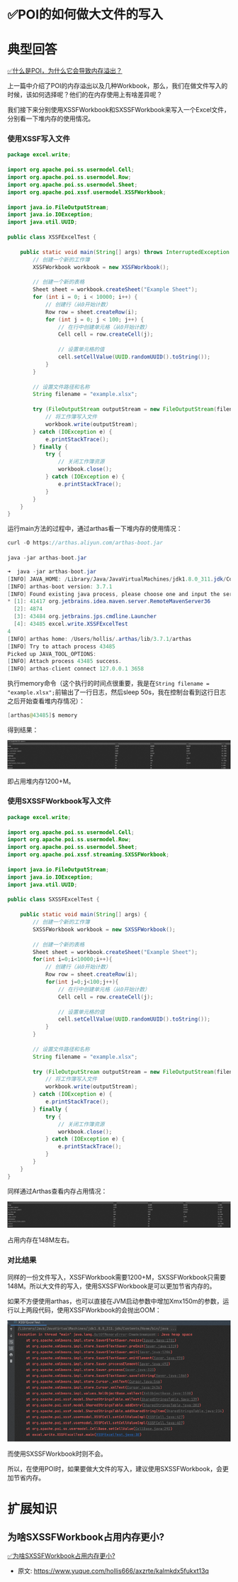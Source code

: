# ✅POI的如何做大文件的写入
<!--page header-->

<a name="JAeIl"></a>
# 典型回答

[✅什么是POI，为什么它会导致内存溢出？](https://www.yuque.com/hollis666/axzrte/gcxwx1gnimfyamvw?view=doc_embed)

上一篇中介绍了POI的内存溢出以及几种Workbook，那么，我们在做文件写入的时候，该如何选择呢？他们的在内存使用上有啥差异呢？

我们接下来分别使用XSSFWorkbook和SXSSFWorkbook来写入一个Excel文件，分别看一下堆内存的使用情况。

<a name="voSFF"></a>
### 使用XSSF写入文件

```java
package excel.write;

import org.apache.poi.ss.usermodel.Cell;
import org.apache.poi.ss.usermodel.Row;
import org.apache.poi.ss.usermodel.Sheet;
import org.apache.poi.xssf.usermodel.XSSFWorkbook;

import java.io.FileOutputStream;
import java.io.IOException;
import java.util.UUID;

public class XSSFExcelTest {

    public static void main(String[] args) throws InterruptedException {
        // 创建一个新的工作簿
        XSSFWorkbook workbook = new XSSFWorkbook();

        // 创建一个新的表格
        Sheet sheet = workbook.createSheet("Example Sheet");
        for (int i = 0; i < 10000; i++) {
            // 创建行（从0开始计数）
            Row row = sheet.createRow(i);
            for (int j = 0; j < 100; j++) {
                // 在行中创建单元格（从0开始计数）
                Cell cell = row.createCell(j);

                // 设置单元格的值
                cell.setCellValue(UUID.randomUUID().toString());
            }
        }

        // 设置文件路径和名称
        String filename = "example.xlsx";

        try (FileOutputStream outputStream = new FileOutputStream(filename)) {
            // 将工作簿写入文件
            workbook.write(outputStream);
        } catch (IOException e) {
            e.printStackTrace();
        } finally {
            try {
                // 关闭工作簿资源
                workbook.close();
            } catch (IOException e) {
                e.printStackTrace();
            }
        }
    }
}
```
 

运行main方法的过程中，通过arthas看一下堆内存的使用情况：

```java
curl -O https://arthas.aliyun.com/arthas-boot.jar

java -jar arthas-boot.jar
```

```java
➜  java -jar arthas-boot.jar
[INFO] JAVA_HOME: /Library/Java/JavaVirtualMachines/jdk1.8.0_311.jdk/Contents/Home/jre
[INFO] arthas-boot version: 3.7.1
[INFO] Found existing java process, please choose one and input the serial number of the process, eg : 1. Then hit ENTER.
* [1]: 41417 org.jetbrains.idea.maven.server.RemoteMavenServer36
  [2]: 4874 
  [3]: 43484 org.jetbrains.jps.cmdline.Launcher
  [4]: 43485 excel.write.XSSFExcelTest
4
[INFO] arthas home: /Users/hollis/.arthas/lib/3.7.1/arthas
[INFO] Try to attach process 43485
Picked up JAVA_TOOL_OPTIONS: 
[INFO] Attach process 43485 success.
[INFO] arthas-client connect 127.0.0.1 3658

```

执行memory命令（这个执行的时间点很重要，我是在`String filename = "example.xlsx";`前输出了一行日志，然后sleep 50s，我在控制台看到这行日志之后开始查看堆内存情况）：

```java
[arthas@43485]$ memory
```

得到结果：

![image.png](./img/hkzMIdxT4SaW4fdw/1700375843532-30efbb19-7289-40a0-9628-452fecd98c9c-798189.png)

即占用堆内存1200+M。


<a name="Sf4XN"></a>
### 使用SXSSFWorkbook写入文件

```java
package excel.write;

import org.apache.poi.ss.usermodel.Cell;
import org.apache.poi.ss.usermodel.Row;
import org.apache.poi.ss.usermodel.Sheet;
import org.apache.poi.xssf.streaming.SXSSFWorkbook;

import java.io.FileOutputStream;
import java.io.IOException;
import java.util.UUID;

public class SXSSFExcelTest {

    public static void main(String[] args) {
        // 创建一个新的工作簿
        SXSSFWorkbook workbook = new SXSSFWorkbook();

        // 创建一个新的表格
        Sheet sheet = workbook.createSheet("Example Sheet");
        for(int i=0;i<10000;i++){
            // 创建行（从0开始计数）
            Row row = sheet.createRow(i);
            for(int j=0;j<100;j++){
                // 在行中创建单元格（从0开始计数）
                Cell cell = row.createCell(j);

                // 设置单元格的值
                cell.setCellValue(UUID.randomUUID().toString());
            }
        }

        // 设置文件路径和名称
        String filename = "example.xlsx";

        try (FileOutputStream outputStream = new FileOutputStream(filename)) {
            // 将工作簿写入文件
            workbook.write(outputStream);
        } catch (IOException e) {
            e.printStackTrace();
        } finally {
            try {
                // 关闭工作簿资源
                workbook.close();
            } catch (IOException e) {
                e.printStackTrace();
            }
        }
    }
}

```

同样通过Arthas查看内存占用情况：

![image.png](./img/hkzMIdxT4SaW4fdw/1700375986735-35d470a5-c849-4201-ba99-cfa5175c8fbe-249461.png)

占用内存在148M左右。
<a name="n7IJt"></a>
### 对比结果

同样的一份文件写入，XSSFWorkbook需要1200+M，SXSSFWorkbook只需要148M。所以大文件的写入，使用SXSSFWorkbook是可以更加节省内存的。

如果不方便使用arthas，也可以直接在JVM启动参数中增加Xmx150m的参数，运行以上两段代码，使用XSSFWorkbook的会抛出OOM：

![image.png](./img/hkzMIdxT4SaW4fdw/1700376378592-bfdf6705-3830-43e6-a967-b324da7467f3-538237.png)

而使用SXSSFWorkbook时则不会。

所以，在使用POI时，如果要做大文件的写入，建议使用SXSSFWorkbook，会更加节省内存。

<a name="m7kit"></a>
# 扩展知识

<a name="t11aq"></a>
## 为啥SXSSFWorkbook占用内存更小?


[✅为啥SXSSFWorkbook占用内存更小?](https://www.yuque.com/hollis666/axzrte/ivczis4gyskog9q2?view=doc_embed)



<!--page footer-->
- 原文: <https://www.yuque.com/hollis666/axzrte/kalmkdx5fukxt13q>